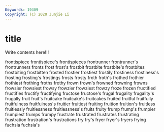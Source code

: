 ```yaml
---
Keywords: 19309
Copyright: (C) 2020 Junjie Li
---
```


# title

Write contents here!!!

frontispiece 
frontispiece's 
frontispieces
frontrunner 
frontrunner's 
frontrunners 
fronts 
frost 
frost's 
frostbit 
frostbite 
frostbite's 
frostbites
frostbiting 
frostbitten 
frosted 
frostier 
frostiest 
frostily 
frostiness 
frostiness's 
frosting 
frosting's
frostings 
frosts 
frosty 
froth 
froth's 
frothed 
frothier 
frothiest 
frothing 
froths
frothy 
frown 
frown's 
frowned 
frowning 
frowns 
frowsier 
frowsiest 
frowsy 
frowzier
frowziest 
frowzy 
froze 
frozen 
fructified 
fructifies 
fructify 
fructifying 
fructose 
fructose's
frugal 
frugality 
frugality's 
frugally 
fruit 
fruit's 
fruitcake 
fruitcake's 
fruitcakes 
fruited
fruitful 
fruitfully 
fruitfulness 
fruitfulness's 
fruitier 
fruitiest 
fruiting 
fruition 
fruition's 
fruitless
fruitlessly 
fruitlessness 
fruitlessness's 
fruits 
fruity 
frump 
frump's 
frumpier 
frumpiest 
frumps
frumpy 
frustrate 
frustrated 
frustrates 
frustrating 
frustration 
frustration's 
frustrations 
fry 
fry's
fryer 
fryer's 
fryers 
frying 
fuchsia 
fuchsia's 
